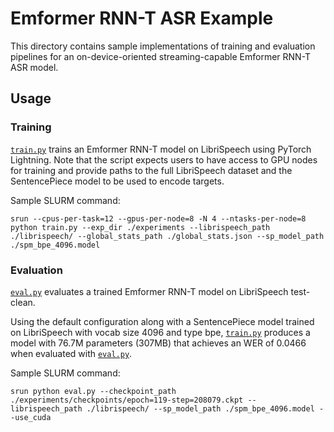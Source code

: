 # Emformer RNN-T ASR Example

This directory contains sample implementations of training and evaluation pipelines for an on-device-oriented streaming-capable Emformer RNN-T ASR model.

## Usage

### Training

[`train.py`](./train.py) trains an Emformer RNN-T model on LibriSpeech using PyTorch Lightning. Note that the script expects users to have access to GPU nodes for training and provide paths to the full LibriSpeech dataset and the SentencePiece model to be used to encode targets.

Sample SLURM command:
```
srun --cpus-per-task=12 --gpus-per-node=8 -N 4 --ntasks-per-node=8 python train.py --exp_dir ./experiments --librispeech_path ./librispeech/ --global_stats_path ./global_stats.json --sp_model_path ./spm_bpe_4096.model
```

### Evaluation

[`eval.py`](./eval.py) evaluates a trained Emformer RNN-T model on LibriSpeech test-clean.

Using the default configuration along with a SentencePiece model trained on LibriSpeech with vocab size 4096 and type bpe, [`train.py`](./train.py) produces a model with 76.7M parameters (307MB) that achieves an WER of 0.0466 when evaluated with [`eval.py`](./eval.py).

Sample SLURM command:
```
srun python eval.py --checkpoint_path ./experiments/checkpoints/epoch=119-step=208079.ckpt --librispeech_path ./librispeech/ --sp_model_path ./spm_bpe_4096.model --use_cuda
```
